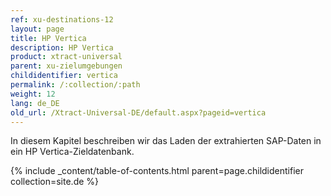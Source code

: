 ```yaml
---
ref: xu-destinations-12
layout: page
title: HP Vertica
description: HP Vertica
product: xtract-universal
parent: xu-zielumgebungen
childidentifier: vertica
permalink: /:collection/:path
weight: 12
lang: de_DE
old_url: /Xtract-Universal-DE/default.aspx?pageid=vertica
---
```


In diesem Kapitel beschreiben wir das Laden der extrahierten SAP-Daten in ein HP Vertica-Zieldatenbank.


{% include _content/table-of-contents.html parent=page.childidentifier collection=site.de %}